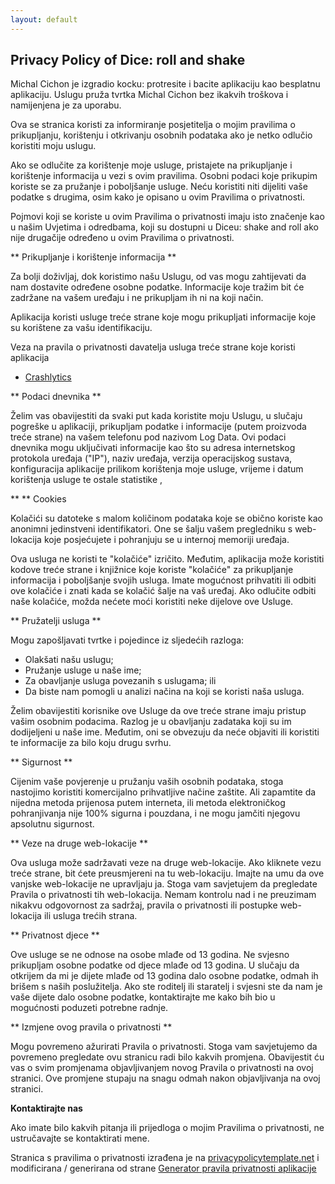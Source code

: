 ```yaml
---
layout: default
---
```


## Privacy Policy of Dice: roll and shake

Michal Cichon je izgradio kocku: protresite i bacite aplikaciju kao besplatnu aplikaciju. Uslugu pruža tvrtka Michal Cichon bez ikakvih troškova i namijenjena je za uporabu.

Ova se stranica koristi za informiranje posjetitelja o mojim pravilima o prikupljanju, korištenju i otkrivanju osobnih podataka ako je netko odlučio koristiti moju uslugu.

Ako se odlučite za korištenje moje usluge, pristajete na prikupljanje i korištenje informacija u vezi s ovim pravilima. Osobni podaci koje prikupim koriste se za pružanje i poboljšanje usluge. Neću koristiti niti dijeliti vaše podatke s drugima, osim kako je opisano u ovim Pravilima o privatnosti.

Pojmovi koji se koriste u ovim Pravilima o privatnosti imaju isto značenje kao u našim Uvjetima i odredbama, koji su dostupni u Diceu: shake and roll ako nije drugačije određeno u ovim Pravilima o privatnosti.

** Prikupljanje i korištenje informacija **

Za bolji doživljaj, dok koristimo našu Uslugu, od vas mogu zahtijevati da nam dostavite određene osobne podatke. Informacije koje tražim bit će zadržane na vašem uređaju i ne prikupljam ih ni na koji način.

Aplikacija koristi usluge treće strane koje mogu prikupljati informacije koje su korištene za vašu identifikaciju.

Veza na pravila o privatnosti davatelja usluga treće strane koje koristi aplikacija

* [Crashlytics](https://try.crashlytics.com/terms/privacy-policy.pdf)

** Podaci dnevnika **

Želim vas obavijestiti da svaki put kada koristite moju Uslugu, u slučaju pogreške u aplikaciji, prikupljam podatke i informacije (putem proizvoda treće strane) na vašem telefonu pod nazivom Log Data. Ovi podaci dnevnika mogu uključivati ​​informacije kao što su adresa internetskog protokola uređaja ("IP"), naziv uređaja, verzija operacijskog sustava, konfiguracija aplikacije prilikom korištenja moje usluge, vrijeme i datum korištenja usluge te ostale statistike ,

** ** Cookies

Kolačići su datoteke s malom količinom podataka koje se obično koriste kao anonimni jedinstveni identifikatori. One se šalju vašem pregledniku s web-lokacija koje posjećujete i pohranjuju se u internoj memoriji uređaja.

Ova usluga ne koristi te "kolačiće" izričito. Međutim, aplikacija može koristiti kodove treće strane i knjižnice koje koriste "kolačiće" za prikupljanje informacija i poboljšanje svojih usluga. Imate mogućnost prihvatiti ili odbiti ove kolačiće i znati kada se kolačić šalje na vaš uređaj. Ako odlučite odbiti naše kolačiće, možda nećete moći koristiti neke dijelove ove Usluge.

** Pružatelji usluga **

Mogu zapošljavati tvrtke i pojedince iz sljedećih razloga:

* Olakšati našu uslugu;
* Pružanje usluge u naše ime;
* Za obavljanje usluga povezanih s uslugama; ili
* Da biste nam pomogli u analizi načina na koji se koristi naša usluga.

Želim obavijestiti korisnike ove Usluge da ove treće strane imaju pristup vašim osobnim podacima. Razlog je u obavljanju zadataka koji su im dodijeljeni u naše ime. Međutim, oni se obvezuju da neće objaviti ili koristiti te informacije za bilo koju drugu svrhu.

** Sigurnost **

Cijenim vaše povjerenje u pružanju vaših osobnih podataka, stoga nastojimo koristiti komercijalno prihvatljive načine zaštite. Ali zapamtite da nijedna metoda prijenosa putem interneta, ili metoda elektroničkog pohranjivanja nije 100% sigurna i pouzdana, i ne mogu jamčiti njegovu apsolutnu sigurnost.

** Veze na druge web-lokacije **

Ova usluga može sadržavati veze na druge web-lokacije. Ako kliknete vezu treće strane, bit ćete preusmjereni na tu web-lokaciju. Imajte na umu da ove vanjske web-lokacije ne upravljaju ja. Stoga vam savjetujem da pregledate Pravila o privatnosti tih web-lokacija. Nemam kontrolu nad i ne preuzimam nikakvu odgovornost za sadržaj, pravila o privatnosti ili postupke web-lokacija ili usluga trećih strana.

** Privatnost djece **

Ove usluge se ne odnose na osobe mlađe od 13 godina. Ne svjesno prikupljam osobne podatke od djece mlađe od 13 godina. U slučaju da otkrijem da mi je dijete mlađe od 13 godina dalo osobne podatke, odmah ih brišem s naših poslužitelja. Ako ste roditelj ili staratelj i svjesni ste da nam je vaše dijete dalo osobne podatke, kontaktirajte me kako bih bio u mogućnosti poduzeti potrebne radnje.

** Izmjene ovog pravila o privatnosti **

Mogu povremeno ažurirati Pravila o privatnosti. Stoga vam savjetujemo da povremeno pregledate ovu stranicu radi bilo kakvih promjena. Obavijestit ću vas o svim promjenama objavljivanjem novog Pravila o privatnosti na ovoj stranici. Ove promjene stupaju na snagu odmah nakon objavljivanja na ovoj stranici.

**Kontaktirajte nas**

Ako imate bilo kakvih pitanja ili prijedloga o mojim Pravilima o privatnosti, ne ustručavajte se kontaktirati mene.

Stranica s pravilima o privatnosti izrađena je na [privacypolicytemplate.net](https://privacypolicytemplate.net) i modificirana / generirana od strane [Generator pravila privatnosti aplikacije](https://app-privacy-policy-generator.firebaseapp.com/)